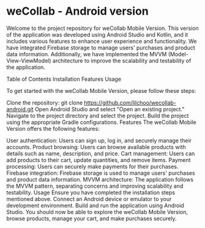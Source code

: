 # weCollab - Android version

Welcome to the project repository for weCollab Mobile Version. This version of the application was developed using Android Studio and Kotlin, and it includes various features to enhance user experience and functionality. We have integrated Firebase storage to manage users' purchases and product data information. Additionally, we have implemented the MVVM (Model-View-ViewModel) architecture to improve the scalability and testability of the application.

Table of Contents
Installation
Features
Usage


To get started with the weCollab Mobile Version, please follow these steps:

Clone the repository: git clone https://github.com/lilchoo/wecollab-android.git
Open Android Studio and select "Open an existing project."
Navigate to the project directory and select the project.
Build the project using the appropriate Gradle configurations.
Features
The weCollab Mobile Version offers the following features:

User authentication: Users can sign up, log in, and securely manage their accounts.
Product browsing: Users can browse available products with details such as name, description, and price.
Cart management: Users can add products to their cart, update quantities, and remove items.
Payment processing: Users can securely make payments for their purchases.
Firebase integration: Firebase storage is used to manage users' purchases and product data information.
MVVM architecture: The application follows the MVVM pattern, separating concerns and improving scalability and testability.
Usage
Ensure you have completed the installation steps mentioned above.
Connect an Android device or emulator to your development environment.
Build and run the application using Android Studio.
You should now be able to explore the weCollab Mobile Version, browse products, manage your cart, and make purchases securely.
